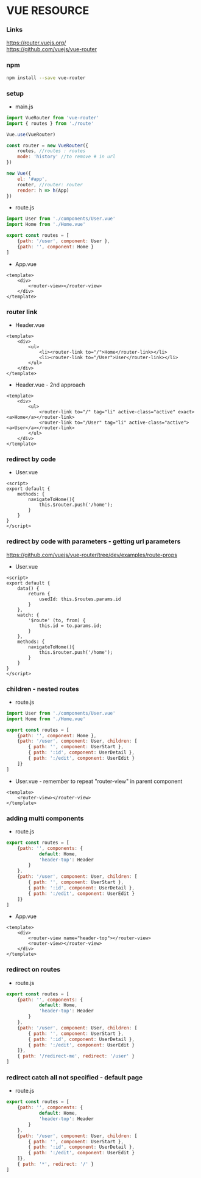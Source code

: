 # VUE RESOURCE #
### Links ###
https://router.vuejs.org/  
https://github.com/vuejs/vue-router
### npm ###
```bash
npm install --save vue-router
```

### setup ### 
* main.js
```javascript
import VueRouter from 'vue-router'
import { routes } from './route'

Vue.use(VueRouter)

const router = new VueRouter({
    routes, //routes : routes
    mode: 'history' //to remove # in url
})

new Vue({
    el: '#app', 
    router, //router: router
    render: h => h(App) 
})
``` 

* route.js
```javascript
import User from './components/User.vue'
import Home from './Home.vue'

export const routes = [
    {path: '/user', component: User },
    {path: '', component: Home }
]
```

* App.vue
```vue
<template>
    <div>
        <router-view></router-view>
    </div>
</template>
```

### router link ###
* Header.vue 
```vue
<template>
    <div>
        <ul>
            <li><router-link to="/">Home</router-link></li>
            <li><router-link to="/User">User</router-link></li>
        </ul>
    </div>
</template>
```

* Header.vue - 2nd approach
```vue
<template>
    <div>
        <ul>
            <router-link to="/" tag="li" active-class="active" exact><a>Home</a></router-link>
            <router-link to="/User" tag="li" active-class="active"><a>User</a></router-link>
        </ul>
    </div>
</template>
```

### redirect by code ###
* User.vue 
```vue
<script>
export default {
    methods: {
        navigateToHome(){
            this.$router.push('/home');
        }
    }
}
</script>
```

### redirect by code with parameters - getting url parameters ###
https://github.com/vuejs/vue-router/tree/dev/examples/route-props
* User.vue 
```vue
<script>
export default {
    data() {
        return {
            usedId: this.$routes.params.id 
        }
    },
    watch: {
        '$route' (to, from) {
            this.id = to.params.id;
        } 
    },   
    methods: {
        navigateToHome(){
            this.$router.push('/home');
        }
    }
}
</script>
```


### children - nested routes  ###
* route.js
```javascript
import User from './components/User.vue'
import Home from './Home.vue'

export const routes = [
    {path: '', component: Home },
    {path: '/user', component: User, children: [
        { path: '', component: UserStart },
        { path: ':id', component: UserDetail },
        { path: ':/edit', component: UserEdit }
    ]}
]
```
* User.vue - remember to repeat "router-view" in parent component
```vue
<template>
    <router-view></router-view>
</template>
```

### adding multi components ###
* route.js
```javascript
export const routes = [
    {path: '', components: {
            default: Home,
            'header-top': Header
        }
    },
    {path: '/user', component: User, children: [
        { path: '', component: UserStart },
        { path: ':id', component: UserDetail },
        { path: ':/edit', component: UserEdit }
    ]}
]
```
* App.vue 
```vue
<template>
    <div>
        <router-view name="header-top"></router-view>
        <router-view></router-view>
    </div>
</template>
```

### redirect on routes ###
* route.js
```javascript
export const routes = [
    {path: '', components: {
            default: Home,
            'header-top': Header
        }
    },
    {path: '/user', component: User, children: [
        { path: '', component: UserStart },
        { path: ':id', component: UserDetail },
        { path: ':/edit', component: UserEdit }
    ]},
    { path: '/redirect-me', redirect: '/user' }
]
```

### redirect catch all not specified - default page ###
* route.js
```javascript
export const routes = [
    {path: '', components: {
            default: Home,
            'header-top': Header
        }
    },
    {path: '/user', component: User, children: [
        { path: '', component: UserStart },
        { path: ':id', component: UserDetail },
        { path: ':/edit', component: UserEdit }
    ]},
    { path: '*', redirect: '/' }
]
```
